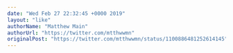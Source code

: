 ```yaml
---
date: "Wed Feb 27 22:32:45 +0000 2019"
layout: "like"
authorName: "Matthew Main"
authorUrl: "https://twitter.com/mtthwwmn"
originalPost: "https://twitter.com/mtthwwmn/status/1100886481252614145"
---
```

